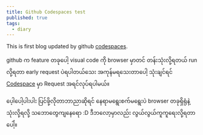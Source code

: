 ```yaml
---
title: Github Codespaces test
published: true
tags:
  - diary
---
```




This is first blog updated by github [codespaces](https://github.com/features/codespaces).

github က feature တခုပေါ့ visual code ကို browser မှာတင် တန်းသုံးလို့ရတယ် run လို့ရတာ early request ပဲရပါတယ်သေး အကုန်မရသေးတာပေါ့
သုံးချင်ရင် [Codespace](https://github.com/features/codespaces) မှာ Request အရင်လုပ်ရပါမယ်။

ပေ့ါပေါ့ပါးပါး ပြင်ဖို့လိုတာဘာညာဆိုရင် နေရာမရွေးစက်မရွေးပဲ browser တခုရှိရုံနဲ့ သုံးလို့ရလို့ သဘောတွေကျနေရော :D ဒီဘလော့မှာလည်း လွယ်လွယ်ကူကူရေးလို့ရတာပေါံ့။